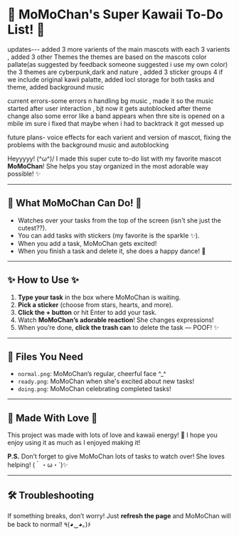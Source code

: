 # 🌸 MoMoChan's Super Kawaii To-Do List! 🌸
updates--- added 3 more varients of the main mascots with each 3 varients , 
added 3 other Themes the themes are based on the mascots color pallate(as suggested by feedback someone suggested i use my own color)
the 3 themes are cyberpunk,dark and nature , added 3 sticker groups 4 if we include original kawii palatte, 
added locl storage for both tasks and theme, 
added background music 


current errors-some errors n handling bg music , made it so the music started after user interaction , bjt now it gets autoblocked after theme change 
also some error like a band appears when thre site is opened on a mbile im sure i fixed that maybe when i had to backtrack it got messed up

future plans- voice effects for each varient and version of mascot, 
fixing the problems with the background music and autoblocking

Heyyyyy! \(^ω^)/ I made this super cute to-do list with my favorite mascot **MoMoChan**! She helps you stay organized in the most adorable way possible! ✨

---

## 🐾 What MoMoChan Can Do! 🐾

- Watches over your tasks from the top of the screen (isn't she just the cutest??).
- You can add tasks with stickers (my favorite is the sparkle ✨).
- When you add a task, MoMoChan gets excited!
- When you finish a task and delete it, she does a happy dance! 🎉

---

## ✨ How to Use ✨

1. **Type your task** in the box where MoMoChan is waiting.
2. **Pick a sticker** (choose from stars, hearts, and more).
3. **Click the + button** or hit Enter to add your task.
4. Watch **MoMoChan’s adorable reaction**! She changes expressions!
5. When you’re done, **click the trash can** to delete the task — POOF! ✨

---

## 📂 Files You Need

- `normal.png`: MoMoChan’s regular, cheerful face ^_^
- `ready.png`: MoMoChan when she's excited about new tasks!
- `doing.png`: MoMoChan celebrating completed tasks!

---

## 🌟 Made With Love 🌟

This project was made with lots of love and kawaii energy! 💖 I hope you enjoy using it as much as I enjoyed making it!

**P.S.** Don’t forget to give MoMoChan lots of tasks to watch over! She loves helping! (｀・ω・´)✨

---

## 🛠️ Troubleshooting

If something breaks, don’t worry! Just **refresh the page** and MoMoChan will be back to normal! ٩(◕‿◕｡)۶
